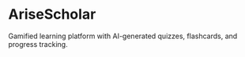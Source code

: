 # AriseScholar
Gamified learning platform with AI-generated quizzes, flashcards, and progress tracking.
